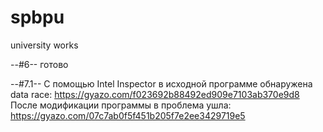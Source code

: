 # spbpu
university works

--#6--
готово


--#7.1--
С помощью Intel Inspector в исходной программе обнаружена data race:
https://gyazo.com/f023692b88492ed909e7103ab370e9d8
После модификации программы в проблема ушла:
https://gyazo.com/07c7ab0f5f451b205f7e2ee3429719e5